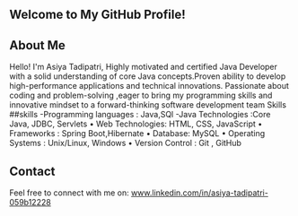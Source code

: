 ## Welcome to My GitHub Profile!
## About Me
Hello! I'm Asiya Tadipatri, Highly motivated and certified Java Developer with a solid understanding of core Java concepts.Proven ability to develop high-performance applications and technical innovations. Passionate about coding and problem-solving ,eager to bring my programming skills and innovative mindset to a forward-thinking software development team Skills 
##skills
-Programming languages : Java,SQl
-Java Technologies :Core Java, JDBC, Servlets
• Web Technologies: HTML, CSS, JavaScript
• Frameworks : Spring Boot,Hibernate
• Database: MySQL
• Operating Systems : Unix/Linux, Windows
• Version Control : Git , GitHub





## Contact
Feel free to connect with me on:
www.linkedin.com/in/asiya-tadipatri-059b12228


